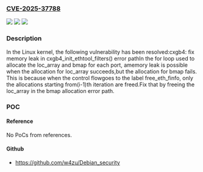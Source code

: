 ### [CVE-2025-37788](https://cve.mitre.org/cgi-bin/cvename.cgi?name=CVE-2025-37788)
![](https://img.shields.io/static/v1?label=Product&message=Linux&color=blue)
![](https://img.shields.io/static/v1?label=Version&message=d915c299f1da68a7dbb43895b8741c7b916c9d08%3C%20e9de08e15aee35b96064960f95997bb6c1209c4b%20&color=brighgreen)
![](https://img.shields.io/static/v1?label=Vulnerability&message=n%2Fa&color=brighgreen)

### Description

In the Linux kernel, the following vulnerability has been resolved:cxgb4: fix memory leak in cxgb4_init_ethtool_filters() error pathIn the for loop used to allocate the loc_array and bmap for each port, amemory leak is possible when the allocation for loc_array succeeds,but the allocation for bmap fails. This is because when the control flowgoes to the label free_eth_finfo, only the allocations starting from(i-1)th iteration are freed.Fix that by freeing the loc_array in the bmap allocation error path.

### POC

#### Reference
No PoCs from references.

#### Github
- https://github.com/w4zu/Debian_security


